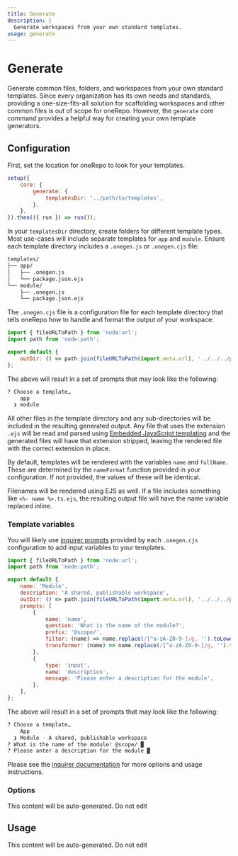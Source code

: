 ```yaml
---
title: Generate
description: |
  Generate workspaces from your own standard templates.
usage: generate
---
```


# Generate

Generate common files, folders, and workspaces from your own standard templates. Since every organization has its own needs and standards, providing a one-size-fits-all solution for scaffolding workspaces and other common files is out of scope for oneRepo. However, the `generate` core command provides a helpful way for creating your own template generators.

## Configuration

First, set the location for oneRepo to look for your templates.

```js {3-5}
setup({
	core: {
		generate: {
			templatesDir: '../path/to/templates',
		},
	},
}).then(({ run }) => run());
```

In your `templatesDir` directory, create folders for different template types. Most use-cases will include separate templates for `app` and `module`. Ensure each template directory includes a `.onegen.js` or `.onegen.cjs` file:

```txt {3,7}
templates/
├── app/
│   ├── .onegen.js
│   └── package.json.ejs
└── module/
    ├── .onegen.js
    └── package.json.ejs
```

The `.onegen.cjs` file is a configuration file for each template directory that tells oneRepo how to handle and format the output of your workspace:

```js title="templates/module/.onegen.js"
import { fileURLToPath } from 'node:url';
import path from 'node:path';

export default {
	outDir: () => path.join(fileURLToPath(import.meta.url), '../../../path/to/output'),
};
```

The above will result in a set of prompts that may look like the following:

```sh
? Choose a template…
    app
  ❯ module
```

All other files in the template directory and any sub-directories will be included in the resulting generated output. Any file that uses the extension `.ejs` will be read and parsed using [Embedded JavaScript templating](https://ejs.co/) and the generated files will have that extension stripped, leaving the rendered file with the correct extension in place.

By default, templates will be rendered with the variables `name` and `fullName`. These are determined by the `nameFormat` function provided in your configuration. If not provided, the values of these will be identical.

Filenames will be rendered using EJS as well. If a file includes something like `<%- name %>.ts.ejs`, the resulting output file will have the name variable replaced inline.

### Template variables

You will likely use [inquirer prompts](https://github.com/SBoudrias/Inquirer.js/blob/master/README.md) provided by each `.onegen.cjs` configuration to add input variables to your templates.

```js title="templates/module/.onegen.js" {5-11}
import { fileURLToPath } from 'node:url';
import path from 'node:path';

export default {
	name: 'Module',
	description: 'A shared, publishable workspace',
	outDir: () => path.join(fileURLToPath(import.meta.url), '../../../path/to/modules'),
	prompts: [
		{
			name: 'name',
			question: 'What is the name of the module?',
			prefix: '@scope/',
			filter: (name) => name.replace(/[^a-zA-Z0-9-]/g, '').toLowerCase(),
			transformer: (name) => name.replace(/[^a-zA-Z0-9-]/g, '').toLowerCase(),
		},
		{
			type: 'input',
			name: 'description',
			message: 'Please enter a description for the module',
		},
	],
};
```

The above will result in a set of prompts that may look like the following:

```sh
? Choose a template…
    App
  ❯ Module - A shared, publishable workspace
? What is the name of the module? @scope/ ▓
? Please anter a description for the module ▓
```

Please see the [inquirer documentation](https://github.com/SBoudrias/Inquirer.js/blob/master/README.md) for more options and usage instructions.

### Options

<!-- start-usage-typedoc -->

This content will be auto-generated. Do not edit

<!-- end-usage-typedoc -->

## Usage

<!-- start-auto-generated-from-cli-generate -->

This content will be auto-generated. Do not edit

<!-- end-auto-generated-from-cli-generate -->

